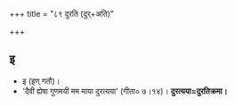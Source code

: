 +++
title = "८९ दुरति (दुर्+अति)"

+++

## इ
- इ (इण् गतौ)।
- 'दैवी ह्येषा गुणमयी मम माया दुरत्यया' (गीता० ७।१४)। **दुरत्यया=दुरतिक्रमा।**
